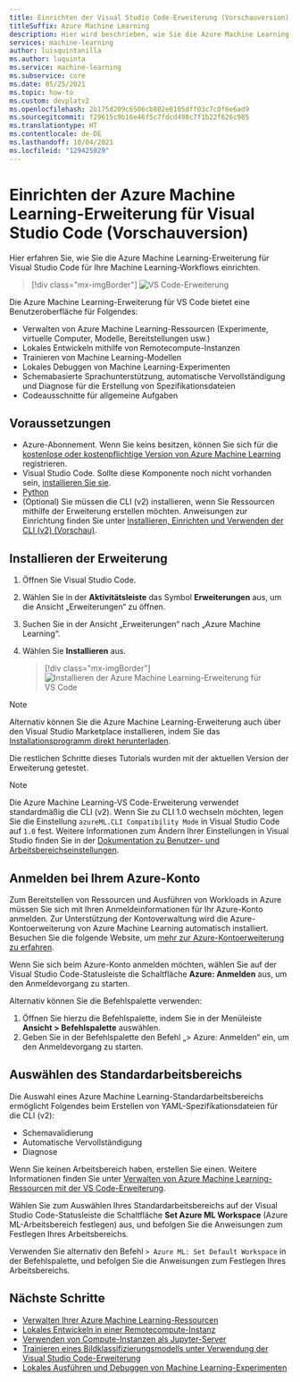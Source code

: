 ```yaml
---
title: Einrichten der Visual Studio Code-Erweiterung (Vorschauversion)
titleSuffix: Azure Machine Learning
description: Hier wird beschrieben, wie Sie die Azure Machine Learning-Erweiterung für Visual Studio Code einrichten.
services: machine-learning
author: luisquintanilla
ms.author: luquinta
ms.service: machine-learning
ms.subservice: core
ms.date: 05/25/2021
ms.topic: how-to
ms.custom: devplatv2
ms.openlocfilehash: 2b175d209c6506cb802e0105dff03c7c0f6e6ad9
ms.sourcegitcommit: f29615c9b16e46f5c7fdcd498c7f1b22f626c985
ms.translationtype: HT
ms.contentlocale: de-DE
ms.lasthandoff: 10/04/2021
ms.locfileid: "129425029"
---
```

# <a name="set-up-the-visual-studio-code-azure-machine-learning-extension-preview"></a>Einrichten der Azure Machine Learning-Erweiterung für Visual Studio Code (Vorschauversion)

Hier erfahren Sie, wie Sie die Azure Machine Learning-Erweiterung für Visual Studio Code für Ihre Machine Learning-Workflows einrichten.

> [!div class="mx-imgBorder"]
> ![VS Code-Erweiterung](./media/how-to-setup-vs-code/vs-code-extension.PNG)

Die Azure Machine Learning-Erweiterung für VS Code bietet eine Benutzeroberfläche für Folgendes:

- Verwalten von Azure Machine Learning-Ressourcen (Experimente, virtuelle Computer, Modelle, Bereitstellungen usw.)
- Lokales Entwickeln mithilfe von Remotecompute-Instanzen
- Trainieren von Machine Learning-Modellen
- Lokales Debuggen von Machine Learning-Experimenten
- Schemabasierte Sprachunterstützung, automatische Vervollständigung und Diagnose für die Erstellung von Spezifikationsdateien
- Codeausschnitte für allgemeine Aufgaben

## <a name="prerequisites"></a>Voraussetzungen

- Azure-Abonnement. Wenn Sie keins besitzen, können Sie sich für die [kostenlose oder kostenpflichtige Version von Azure Machine Learning](https://azure.microsoft.com/free/) registrieren.
- Visual Studio Code. Sollte diese Komponente noch nicht vorhanden sein, [installieren Sie sie](https://code.visualstudio.com/docs/setup/setup-overview).
- [Python](https://www.python.org/downloads/)
- (Optional) Sie müssen die CLI (v2) installieren, wenn Sie Ressourcen mithilfe der Erweiterung erstellen möchten. Anweisungen zur Einrichtung finden Sie unter [Installieren, Einrichten und Verwenden der CLI (v2) (Vorschau)](how-to-configure-cli.md).

## <a name="install-the-extension"></a>Installieren der Erweiterung

1. Öffnen Sie Visual Studio Code.
1. Wählen Sie in der **Aktivitätsleiste** das Symbol **Erweiterungen** aus, um die Ansicht „Erweiterungen“ zu öffnen.
1. Suchen Sie in der Ansicht „Erweiterungen“ nach „Azure Machine Learning“.
1. Wählen Sie **Installieren** aus.

    > [!div class="mx-imgBorder"]
    > ![Installieren der Azure Machine Learning-Erweiterung für VS Code](./media/how-to-setup-vs-code/install-aml-vscode-extension.PNG)

> [!NOTE]
> Alternativ können Sie die Azure Machine Learning-Erweiterung auch über den Visual Studio Marketplace installieren, indem Sie das [Installationsprogramm direkt herunterladen](https://aka.ms/vscodetoolsforai).

Die restlichen Schritte dieses Tutorials wurden mit der aktuellen Version der Erweiterung getestet.

> [!NOTE]
> Die Azure Machine Learning-VS Code-Erweiterung verwendet standardmäßig die CLI (v2). Wenn Sie zu CLI 1.0 wechseln möchten, legen Sie die Einstellung `azureML.CLI Compatibility Mode` in Visual Studio Code auf `1.0` fest. Weitere Informationen zum Ändern Ihrer Einstellungen in Visual Studio finden Sie in der [Dokumentation zu Benutzer- und Arbeitsbereichseinstellungen](https://code.visualstudio.com/docs/getstarted/settings).

## <a name="sign-in-to-your-azure-account"></a>Anmelden bei Ihrem Azure-Konto

Zum Bereitstellen von Ressourcen und Ausführen von Workloads in Azure müssen Sie sich mit Ihren Anmeldeinformationen für Ihr Azure-Konto anmelden. Zur Unterstützung der Kontoverwaltung wird die Azure-Kontoerweiterung von Azure Machine Learning automatisch installiert. Besuchen Sie die folgende Website, um [mehr zur Azure-Kontoerweiterung zu erfahren](https://marketplace.visualstudio.com/items?itemName=ms-vscode.azure-account).

Wenn Sie sich beim Azure-Konto anmelden möchten, wählen Sie auf der Visual Studio Code-Statusleiste die Schaltfläche **Azure: Anmelden** aus, um den Anmeldevorgang zu starten.

Alternativ können Sie die Befehlspalette verwenden:

1. Öffnen Sie hierzu die Befehlspalette, indem Sie in der Menüleiste **Ansicht > Befehlspalette** auswählen.
1. Geben Sie in der Befehlspalette den Befehl „> Azure: Anmelden“ ein, um den Anmeldevorgang zu starten.

## <a name="choose-your-default-workspace"></a>Auswählen des Standardarbeitsbereichs

Die Auswahl eines Azure Machine Learning-Standardarbeitsbereichs ermöglicht Folgendes beim Erstellen von YAML-Spezifikationsdateien für die CLI (v2):

- Schemavalidierung
- Automatische Vervollständigung
- Diagnose

Wenn Sie keinen Arbeitsbereich haben, erstellen Sie einen. Weitere Informationen finden Sie unter [Verwalten von Azure Machine Learning-Ressourcen mit der VS Code-Erweiterung](how-to-manage-resources-vscode.md).

Wählen Sie zum Auswählen Ihres Standardarbeitsbereichs auf der Visual Studio Code-Statusleiste die Schaltfläche **Set Azure ML Workspace** (Azure ML-Arbeitsbereich festlegen) aus, und befolgen Sie die Anweisungen zum Festlegen Ihres Arbeitsbereichs.

Verwenden Sie alternativ den Befehl `> Azure ML: Set Default Workspace` in der Befehlspalette, und befolgen Sie die Anweisungen zum Festlegen Ihres Arbeitsbereichs.

## <a name="next-steps"></a>Nächste Schritte

- [Verwalten Ihrer Azure Machine Learning-Ressourcen](how-to-manage-resources-vscode.md)
- [Lokales Entwickeln in einer Remotecompute-Instanz](how-to-set-up-vs-code-remote.md)
- [Verwenden von Compute-Instanzen als Jupyter-Server](how-to-set-up-vs-code-remote.md)
- [Trainieren eines Bildklassifizierungsmodells unter Verwendung der Visual Studio Code-Erweiterung](tutorial-train-deploy-image-classification-model-vscode.md)
- [Lokales Ausführen und Debuggen von Machine Learning-Experimenten](how-to-debug-visual-studio-code.md)